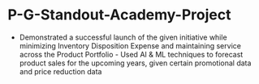 # P-G-Standout-Academy-Project
- Demonstrated a successful launch of the given initiative while minimizing Inventory Disposition Expense and maintaining service across the Product Portfolio  - Used AI &amp; ML techniques to forecast product sales for the upcoming years, given certain promotional data and price reduction data
